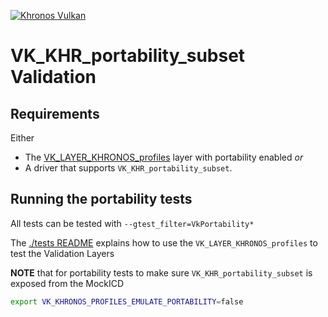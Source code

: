 <!-- markdownlint-disable MD041 -->
<!-- Copyright 2020-2022 LunarG, Inc. -->
[![Khronos Vulkan][1]][2]

[1]: https://vulkan.lunarg.com/img/Vulkan_100px_Dec16.png "https://www.khronos.org/vulkan/"
[2]: https://www.khronos.org/vulkan/

# VK_KHR_portability_subset Validation

## Requirements

Either
- The [VK_LAYER_KHRONOS_profiles](https://github.com/KhronosGroup/Vulkan-Profiles) layer with portability enabled _or_
- A driver that supports `VK_KHR_portability_subset`.

## Running the portability tests

All tests can be tested with `--gtest_filter=VkPortability*`

The [./tests README](../tests/README.md) explains how to use the `VK_LAYER_KHRONOS_profiles` to test the Validation Layers

**NOTE** that for portability tests to make sure `VK_KHR_portability_subset` is exposed from the MockICD

```bash
export VK_KHRONOS_PROFILES_EMULATE_PORTABILITY=false
```
